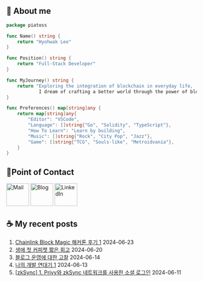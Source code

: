 ## 🐹 About me

```go
package piatoss

func Name() string {
    return "Hyohwak Lee"
}

func Position() string {
    return "Full-Stack Developer"
}

func MyJourney() string {
    return "Exploring the integration of blockchain in everyday life,
            I dream of crafting a better world through the power of blockchain."
}

func Preferences() map[string]any {
    return map[string]any{
        "Editor": "VSCode",
        "Language": []string{"Go", "Solidity", "TypeScript"},
        "How To Learn": "Learn by building",
        "Music": []string{"Rock", "City Pop", "Jazz"},
        "Game": []string{"TCG", "Souls-like", "Metroidvania"},
    }
}
```

## 📱Point of Contact

[<img alt="Mail" width="60px" src="https://img.icons8.com/?size=100&id=OumT4lIcOllS&format=png&color=000000" />][mail]
[<img alt="Blog" width="60px" src="https://img.icons8.com/?size=100&id=GsMdC9NCKCAD&format=png&color=000000"/>][blog]
[<img alt="LinkedIn" width="60px" src="https://img.icons8.com/?size=100&id=xuvGCOXi8Wyg&format=png&color=000000" />][linkedin]

[mail]: mailto:piatoss3612@gmail.com
[blog]: https://piatoss3612.tistory.com/
[linkedin]: https://www.linkedin.com/in/hyohwak-lee

## ☕ My recent posts

1. [Chainlink Block Magic 해커톤 후기 1](https://piatoss3612.tistory.com/174) 2024-06-23
2. [생애 첫 커피챗 짧은 회고](https://piatoss3612.tistory.com/173) 2024-06-20
3. [블로그 운영에 대한 고찰](https://piatoss3612.tistory.com/172) 2024-06-14
4. [나의 개발 연대기 1](https://piatoss3612.tistory.com/171) 2024-06-13
5. [[zkSync] 1. Privy와 zkSync 네트워크를 사용한 소셜 로그인](https://piatoss3612.tistory.com/170) 2024-06-11
